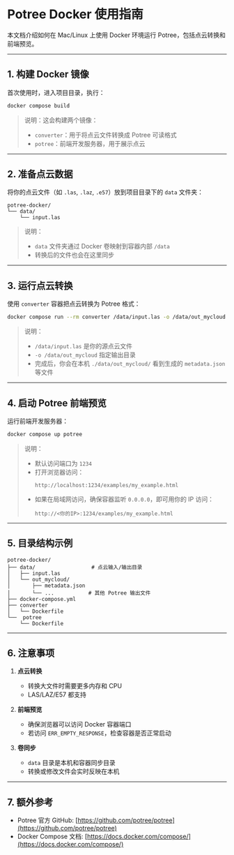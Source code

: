 
# Potree Docker 使用指南

本文档介绍如何在 Mac/Linux 上使用 Docker 环境运行 Potree，包括点云转换和前端预览。

---

## 1. 构建 Docker 镜像

首次使用时，进入项目目录，执行：

```bash
docker compose build
```

> 说明：这会构建两个镜像：
> - `converter`：用于将点云文件转换成 Potree 可读格式
> - `potree`：前端开发服务器，用于展示点云

---

## 2. 准备点云数据

将你的点云文件（如 `.las`, `.laz`, `.e57`）放到项目目录下的 `data` 文件夹：

```text
potree-docker/
└── data/
    └── input.las
```

> 说明：
> - `data` 文件夹通过 Docker 卷映射到容器内部 `/data`  
> - 转换后的文件也会在这里同步

---

## 3. 运行点云转换

使用 `converter` 容器把点云转换为 Potree 格式：

```bash
docker compose run --rm converter /data/input.las -o /data/out_mycloud
```

> 说明：
> - `/data/input.las` 是你的源点云文件  
> - `-o /data/out_mycloud` 指定输出目录  
> - 完成后，你会在本机 `./data/out_mycloud/` 看到生成的 `metadata.json` 等文件

---

## 4. 启动 Potree 前端预览

运行前端开发服务器：

```bash
docker compose up potree
```

> 说明：
> - 默认访问端口为 `1234`  
> - 打开浏览器访问：
>   ```
>   http://localhost:1234/examples/my_example.html
>   ```
> - 如果在局域网访问，确保容器监听 `0.0.0.0`，即可用你的 IP 访问：
>   ```
>   http://<你的IP>:1234/examples/my_example.html
>   ```

---

## 5. 目录结构示例

```text
potree-docker/
├── data/                  # 点云输入/输出目录
│   ├── input.las
│   └── out_mycloud/
│       ├── metadata.json
│       └── ...           # 其他 Potree 输出文件
├── docker-compose.yml
├── converter
│   └── Dockerfile
└──  potree
    └── Dockerfile
```

---

## 6. 注意事项

1. **点云转换**
   - 转换大文件时需要更多内存和 CPU
   - LAS/LAZ/E57 都支持

2. **前端预览**
   - 确保浏览器可以访问 Docker 容器端口
   - 若访问 `ERR_EMPTY_RESPONSE`，检查容器是否正常启动

3. **卷同步**
   - `data` 目录是本机和容器同步目录  
   - 转换或修改文件会实时反映在本机

---

## 7. 额外参考

- Potree 官方 GitHub: [https://github.com/potree/potree](https://github.com/potree/potree)
- Docker Compose 文档: [https://docs.docker.com/compose/](https://docs.docker.com/compose/)

